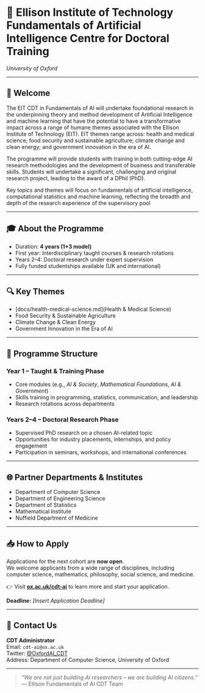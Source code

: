 # 🤖 Ellison Institute of Technology Fundamentals of Artificial Intelligence Centre for Doctoral Training  
*University of Oxford*

---

## 🌟 Welcome

The EIT CDT in Fundamentals of AI will undertake foundational research in the underpinning theory and method development of Artificial Intelligence and machine learning that have the potential to have a transformative impact across a range of humane themes associated with the Ellison Institute of Technology (EIT). EIT themes range across: health and medical science; food security and sustainable agriculture; climate change and clean energy; and government innovation in the era of AI.

The programme will provide students with training in both cutting-edge AI research methodologies and the development of business and transferable skills. Students will undertake a significant, challenging and original research project, leading to the award of a DPhil (PhD).

Key topics and themes will focus on fundamentals of artificial intelligence, computational statistics and machine learning, reflecting the breadth and depth of the research experience of the supervisory pool

---

## 🎓 About the Programme

- Duration: **4 years (1+3 model)**
- First year: Interdisciplinary taught courses & research rotations
- Years 2–4: Doctoral research under expert supervision
- Fully funded studentships available (UK and international)

---

## 🔍 Key Themes

- [docs/health-medical-science.md](Health & Medical Science)
- Food Security & Sustainable Agriculture
- Climate Change & Clean Energy
- Government Innovation in the Era of AI

---

## 🧭 Programme Structure

### Year 1 – Taught & Training Phase
- Core modules (e.g., *AI & Society*, *Mathematical Foundations*, *AI & Government*)
- Skills training in programming, statistics, communication, and leadership
- Research rotations across departments

### Years 2–4 – Doctoral Research Phase
- Supervised PhD research on a chosen AI-related topic
- Opportunities for industry placements, internships, and policy engagement
- Participation in seminars, workshops, and international conferences

---

## 🌐 Partner Departments & Institutes

- Department of Computer Science  
- Department of Engineering Science
- Department of Statistics
- Mathematical Institute  
- Nuffield Department of Medicine

---

## 📥 How to Apply

Applications for the next cohort are **now open**.  
We welcome applicants from a wide range of disciplines, including computer science, mathematics, philosophy, social science, and medicine.

👉 Visit [**ox.ac.uk/cdt-ai**](https://www.ox.ac.uk/cdt-ai) to learn more and start your application.

**Deadline:** *[Insert Application Deadline]*

---

## 💬 Contact Us

**CDT Administrator**  
Email: `cdt-ai@ox.ac.uk`  
Twitter: [@OxfordAI_CDT](https://twitter.com/OxfordAI_CDT)  
Address: Department of Computer Science, University of Oxford

---

> *“We are not just building AI researchers – we are building AI citizens.”*  
> — Ellison Fundamentals of AI CDT Team
